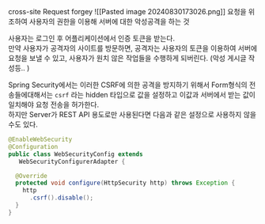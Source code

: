 cross-site Request forgey
![[Pasted image 20240830173026.png]]
요청을 위조하여 사용자의 권한을 이용해 서버에 대한 악성공격을 하는 것

사용자는 로그인 후 어플리케이션에서 인증 토큰을 받는다.  
만약 사용자가 공격자의 사이트를 방문하면, 공격자는 사용자의 토큰을 이용하여 서버에 요청을 보낼 수 있고, 사용자가 원치 않은 작업들을 수행하게 되버린다.
(악성 게시글 작성등.. )

Spring Security에서는 이러한 CSRF에 의한 공격을 방지하기 위해서 Form형식의 전송들에대해서는 `csrf` 라는 hidden 타입으로 값을 설정하고 이값과 서버에서 받는 값이 일치해야 요청 전송을 허가한다.  
하지만 Server가 REST API 용도로만 사용된다면 다음과 같은 설정으로 사용하지 않을 수도 있다.

```java
@EnableWebSecurity
@Configuration
public class WebSecurityConfig extends
   WebSecurityConfigurerAdapter {

  @Override
  protected void configure(HttpSecurity http) throws Exception {
    http
      .csrf().disable();
  }
}
```
